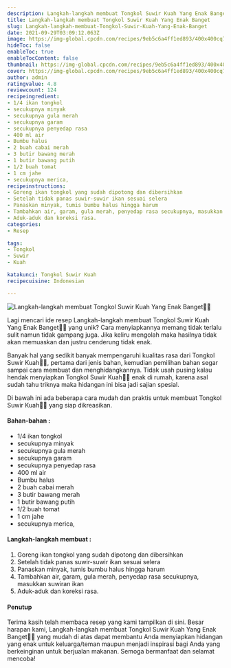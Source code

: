 ```yaml
---
description: Langkah-langkah membuat Tongkol Suwir Kuah Yang Enak Banget"
title: Langkah-langkah membuat Tongkol Suwir Kuah Yang Enak Banget
slug: Langkah-langkah-membuat-Tongkol-Suwir-Kuah-Yang-Enak-Banget
date: 2021-09-29T03:09:12.063Z
image: https://img-global.cpcdn.com/recipes/9eb5c6a4ff1ed893/400x400cq70/photo.jpg
hideToc: false
enableToc: true
enableTocContent: false
thumbnail: https://img-global.cpcdn.com/recipes/9eb5c6a4ff1ed893/400x400cq70/photo.jpg
cover: https://img-global.cpcdn.com/recipes/9eb5c6a4ff1ed893/400x400cq70/photo.jpg
author: admin
ratingvalue: 4.8
reviewcount: 124
recipeingredient:
- 1/4 ikan tongkol
- secukupnya minyak
- secukupnya gula merah
- secukupnya garam
- secukupnya penyedap rasa
- 400 ml air
- Bumbu halus
- 2 buah cabai merah
- 3 butir bawang merah
- 1 butir bawang putih
- 1/2 buah tomat
- 1 cm jahe
- secukupnya merica,
recipeinstructions:
- Goreng ikan tongkol yang sudah dipotong dan dibersihkan
- Setelah tidak panas suwir-suwir ikan sesuai selera
- Panaskan minyak, tumis bumbu halus hingga harum
- Tambahkan air, garam, gula merah, penyedap rasa secukupnya, masukkan suwiran ikan
- Aduk-aduk dan koreksi rasa.
categories:
- Resep

tags:
- Tongkol
- Suwir
- Kuah

katakunci: Tongkol Suwir Kuah
recipecuisine: Indonesian

---
```


![Langkah-langkah membuat Tongkol Suwir Kuah Yang Enak Banget👩‍🍳](https://img-global.cpcdn.com/recipes/9eb5c6a4ff1ed893/400x400cq70/photo.jpg)

Lagi mencari ide resep Langkah-langkah membuat Tongkol Suwir Kuah Yang Enak Banget👩‍🍳 yang unik? Cara menyiapkannya memang tidak terlalu sulit namun tidak gampang juga. Jika keliru mengolah maka hasilnya tidak akan memuaskan dan justru cenderung tidak enak.

Banyak hal yang sedikit banyak mempengaruhi kualitas rasa dari Tongkol Suwir Kuah👩‍🍳, pertama dari jenis bahan, kemudian pemilihan bahan segar sampai cara membuat dan menghidangkannya. Tidak usah pusing kalau hendak menyiapkan Tongkol Suwir Kuah👩‍🍳 enak di rumah, karena asal sudah tahu triknya maka hidangan ini bisa jadi sajian spesial.

Di bawah ini ada beberapa cara mudah dan praktis untuk membuat Tongkol Suwir Kuah👩‍🍳 yang siap dikreasikan.

<!--inarticleads1-->

#### Bahan-bahan :

- 1/4 ikan tongkol
- secukupnya minyak
- secukupnya gula merah
- secukupnya garam
- secukupnya penyedap rasa
- 400 ml air
- Bumbu halus
- 2 buah cabai merah
- 3 butir bawang merah
- 1 butir bawang putih
- 1/2 buah tomat
- 1 cm jahe
- secukupnya merica,

<!--inarticleads2-->

#### Langkah-langkah membuat :

1. Goreng ikan tongkol yang sudah dipotong dan dibersihkan
1. Setelah tidak panas suwir-suwir ikan sesuai selera
1. Panaskan minyak, tumis bumbu halus hingga harum
1. Tambahkan air, garam, gula merah, penyedap rasa secukupnya, masukkan suwiran ikan
1. Aduk-aduk dan koreksi rasa.

#### Penutup

Terima kasih telah membaca resep yang kami tampilkan di sini. Besar harapan kami, Langkah-langkah membuat Tongkol Suwir Kuah Yang Enak Banget👩‍🍳 yang mudah di atas dapat membantu Anda menyiapkan hidangan yang enak untuk keluarga/teman maupun menjadi inspirasi bagi Anda yang berkeinginan untuk berjualan makanan. Semoga bermanfaat dan selamat mencoba!